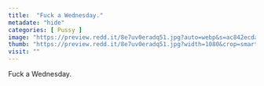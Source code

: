 ```yaml
---
title:  "Fuck a Wednesday."
metadate: "hide"
categories: [ Pussy ]
image: "https://preview.redd.it/8e7uv0eradq51.jpg?auto=webp&s=ac842ecda7caab02833f3f8f798adede5f83e467"
thumb: "https://preview.redd.it/8e7uv0eradq51.jpg?width=1080&crop=smart&auto=webp&s=031b3fee1e5086e4117579614bc2fb3a826c042b"
visit: ""
---
```

Fuck a Wednesday.
